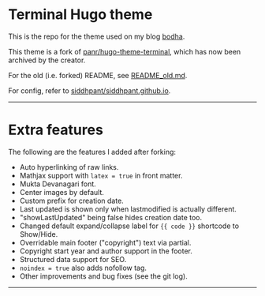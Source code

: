# Terminal Hugo theme

This is the repo for the theme used on my blog [bodha](https://bodha.siddh.me).

This theme is a fork of [panr/hugo-theme-terminal](https://github.com/panr/hugo-theme-terminal), which has now been archived by the creator.

For the old (i.e. forked) README, see [README_old.md](README_old.md).

For config, refer to [siddhpant/siddhpant.github.io](https://github.com/siddhpant/siddhpant.github.io/).

---

# Extra features

The following are the features I added after forking:

- Auto hyperlinking of raw links.
- Mathjax support with `latex = true` in front matter.
- Mukta Devanagari font.
- Center images by default.
- Custom prefix for creation date.
- Last updated is shown only when lastmodified is actually different.
- "showLastUpdated" being false hides creation date too.
- Changed default expand/collapse label for `{{ code }}` shortcode to Show/Hide.
- Overridable main footer ("copyright") text via partial.
- Copyright start year and author support in the footer.
- Structured data support for SEO.
- `noindex = true` also adds nofollow tag.
- Other improvements and bug fixes (see the git log).

---
